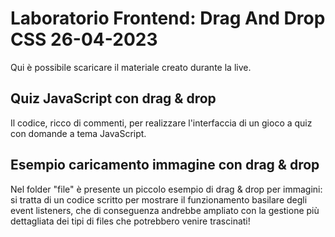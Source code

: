 # Laboratorio Frontend: Drag And Drop CSS 26-04-2023
Qui è possibile scaricare il materiale creato durante la live.
## Quiz JavaScript con drag & drop
Il codice, ricco di commenti, per realizzare l'interfaccia di un gioco a quiz con domande a tema JavaScript.
## Esempio caricamento immagine con drag & drop
Nel folder "file" è presente un piccolo esempio di drag & drop per immagini: si tratta di un codice scritto per mostrare il funzionamento basilare degli event listeners, che di conseguenza andrebbe ampliato con la gestione più dettagliata dei tipi di files che potrebbero venire trascinati!